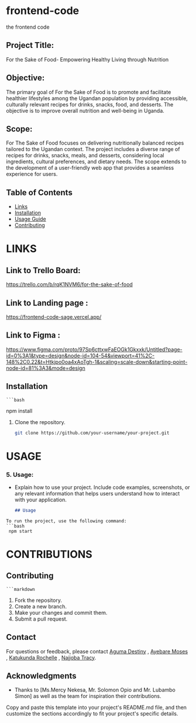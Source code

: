 # frontend-code
the frontend code

## Project Title: 
For the Sake of Food- Empowering Healthy Living through Nutrition

## Objective: 
The primary goal of For the Sake of Food is to promote and facilitate healthier lifestyles among the Ugandan population by providing accessible, culturally relevant recipes for drinks, snacks, food, and desserts. The objective is to improve overall nutrition and well-being in Uganda.

## Scope: 
For The Sake of Food focuses on delivering nutritionally balanced recipes tailored to the Ugandan context. The project includes a diverse range of recipes for drinks, snacks, meals, and desserts, considering local ingredients, cultural preferences, and dietary needs. The scope extends to the development of a user-friendly web app that provides a seamless experience for users.

## Table of Contents

- [Links](#Links)
- [Installation](#installation)
- [Usage Guide](#usage)
- [Contributing](#contributing)

# LINKS
## Link to Trello Board:
https://trello.com/b/rqK1NVM6/for-the-sake-of-food
## Link to Landing page :
https://frontend-code-sage.vercel.app/
## Link to Figma :
https://www.figma.com/proto/97Sp6cttxwFaEOGk1Gkxxk/Untitled?page-id=0%3A1&type=design&node-id=104-54&viewport=41%2C-148%2C0.22&t=Htkjpo0oa4xAoTgh-1&scaling=scale-down&starting-point-node-id=81%3A3&mode=design

## Installation
    ```bash
   npm install
1. Clone the repository.
   ```bash
   git clone https://github.com/your-username/your-project.git

# USAGE

### 5. **Usage:**
   - Explain how to use your project. Include code examples, screenshots, or any relevant information that helps users understand how to interact with your application.
     ```markdown
     ## Usage
    To run the project, use the following command:
    ```bash
     npm start

# CONTRIBUTIONS
   ## Contributing
    ```markdown
   1. Fork the repository.
   2. Create a new branch.
   3. Make your changes and commit them.
   4. Submit a pull request.

## Contact
For questions or feedback, please contact [Aguma Destiny](kampumuredestiny@gmail.com) , [Ayebare Moses](mosesayebare00@gmail.com) , [Katukunda Rochelle](katukundarochelle16@gmail.com) , [Najjoba Tracy](tracynajjoba8@gmail.com).

## Acknowledgments
- Thanks to [Ms.Mercy Nekesa, Mr. Solomon Opio and Mr. Lubambo Simon] as well as the team for inspiration their contributions.

Copy and paste this template into your project's README.md file, and then customize the sections accordingly to fit your project's specific details.



